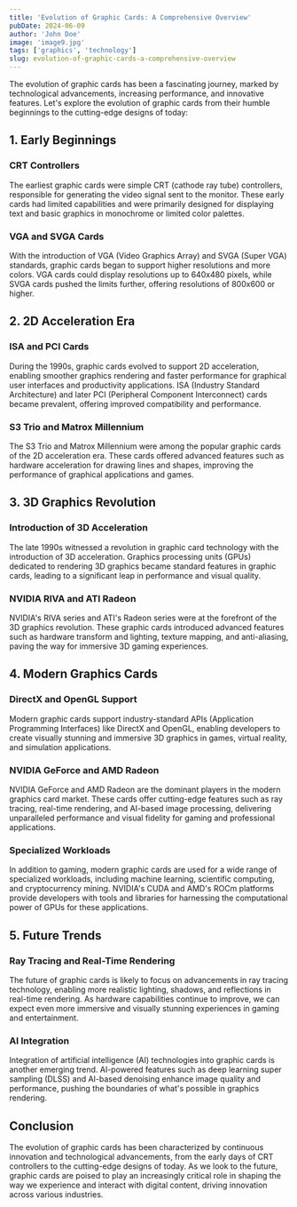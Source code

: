 ```yaml
---
title: 'Evolution of Graphic Cards: A Comprehensive Overview'
pubDate: 2024-06-09
author: 'John Doe'
image: 'image9.jpg'
tags: ['graphics', 'technology']
slug: evolution-of-graphic-cards-a-comprehensive-overview
---
```


The evolution of graphic cards has been a fascinating journey, marked by technological advancements, increasing performance, and innovative features. Let's explore the evolution of graphic cards from their humble beginnings to the cutting-edge designs of today:

## 1. Early Beginnings

### CRT Controllers

The earliest graphic cards were simple CRT (cathode ray tube) controllers, responsible for generating the video signal sent to the monitor. These early cards had limited capabilities and were primarily designed for displaying text and basic graphics in monochrome or limited color palettes.

### VGA and SVGA Cards

With the introduction of VGA (Video Graphics Array) and SVGA (Super VGA) standards, graphic cards began to support higher resolutions and more colors. VGA cards could display resolutions up to 640x480 pixels, while SVGA cards pushed the limits further, offering resolutions of 800x600 or higher.

## 2. 2D Acceleration Era

### ISA and PCI Cards

During the 1990s, graphic cards evolved to support 2D acceleration, enabling smoother graphics rendering and faster performance for graphical user interfaces and productivity applications. ISA (Industry Standard Architecture) and later PCI (Peripheral Component Interconnect) cards became prevalent, offering improved compatibility and performance.

### S3 Trio and Matrox Millennium

The S3 Trio and Matrox Millennium were among the popular graphic cards of the 2D acceleration era. These cards offered advanced features such as hardware acceleration for drawing lines and shapes, improving the performance of graphical applications and games.

## 3. 3D Graphics Revolution

### Introduction of 3D Acceleration

The late 1990s witnessed a revolution in graphic card technology with the introduction of 3D acceleration. Graphics processing units (GPUs) dedicated to rendering 3D graphics became standard features in graphic cards, leading to a significant leap in performance and visual quality.

### NVIDIA RIVA and ATI Radeon

NVIDIA's RIVA series and ATI's Radeon series were at the forefront of the 3D graphics revolution. These graphic cards introduced advanced features such as hardware transform and lighting, texture mapping, and anti-aliasing, paving the way for immersive 3D gaming experiences.

## 4. Modern Graphics Cards

### DirectX and OpenGL Support

Modern graphic cards support industry-standard APIs (Application Programming Interfaces) like DirectX and OpenGL, enabling developers to create visually stunning and immersive 3D graphics in games, virtual reality, and simulation applications.

### NVIDIA GeForce and AMD Radeon

NVIDIA GeForce and AMD Radeon are the dominant players in the modern graphics card market. These cards offer cutting-edge features such as ray tracing, real-time rendering, and AI-based image processing, delivering unparalleled performance and visual fidelity for gaming and professional applications.

### Specialized Workloads

In addition to gaming, modern graphic cards are used for a wide range of specialized workloads, including machine learning, scientific computing, and cryptocurrency mining. NVIDIA's CUDA and AMD's ROCm platforms provide developers with tools and libraries for harnessing the computational power of GPUs for these applications.

## 5. Future Trends

### Ray Tracing and Real-Time Rendering

The future of graphic cards is likely to focus on advancements in ray tracing technology, enabling more realistic lighting, shadows, and reflections in real-time rendering. As hardware capabilities continue to improve, we can expect even more immersive and visually stunning experiences in gaming and entertainment.

### AI Integration

Integration of artificial intelligence (AI) technologies into graphic cards is another emerging trend. AI-powered features such as deep learning super sampling (DLSS) and AI-based denoising enhance image quality and performance, pushing the boundaries of what's possible in graphics rendering.

## Conclusion

The evolution of graphic cards has been characterized by continuous innovation and technological advancements, from the early days of CRT controllers to the cutting-edge designs of today. As we look to the future, graphic cards are poised to play an increasingly critical role in shaping the way we experience and interact with digital content, driving innovation across various industries.
